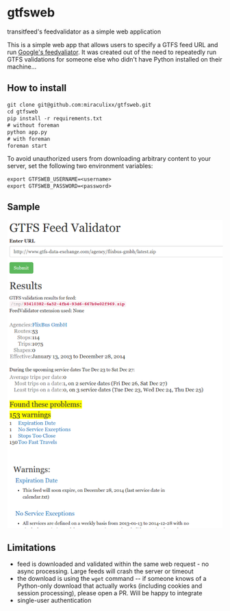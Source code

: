 gtfsweb
=======

transitfeed's feedvalidator as a simple web application

This is a simple web app that allows users to specify a GTFS feed URL and run [Google's feedvaliator](https://github.com/google/transitfeed/wiki/FeedValidator). 
It was created out of the need to repeatedly run GTFS validations for someone else who didn't have Python installed on their machine... 

How to install
--------------

```
git clone git@github.com:miraculixx/gtfsweb.git
cd gtfsweb
pip install -r requirements.txt
# without foreman
python app.py
# with foreman
foreman start
``` 

To avoid unauthorized users from downloading arbitrary content to your server, set the following two environment variables:

```
export GTFSWEB_USERNAME=<username>
export GTFSWEB_PASSWORD=<password>
```

Sample
------

![](docs/screenshot.png?raw=true)

Limitations
-----------

* feed is downloaded and validated within the same web request - no async processing. Large feeds will crash the server or timeout
* the download is using the `wget` command -- if someone knows of a Python-only download that actually works (including cookies and session processing), please open a PR. Will be happy to integrate
* single-user authentication
